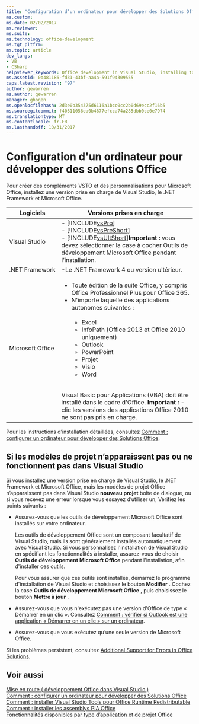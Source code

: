 ```yaml
---
title: "Configuration d’un ordinateur pour développer des Solutions Office | Documents Microsoft"
ms.custom: 
ms.date: 02/02/2017
ms.reviewer: 
ms.suite: 
ms.technology: office-development
ms.tgt_pltfrm: 
ms.topic: article
dev_langs:
- VB
- CSharp
helpviewer_keywords: Office development in Visual Studio, installing tools
ms.assetid: 0b481186-fd31-43bf-aa4a-591f94309555
caps.latest.revision: "97"
author: gewarren
ms.author: gewarren
manager: ghogen
ms.openlocfilehash: 2d3e0b354375d6116a1bcc0cc2b0d69ecc2f16b5
ms.sourcegitcommit: f40311056ea0b4677efcca74a285dbb0ce0e7974
ms.translationtype: MT
ms.contentlocale: fr-FR
ms.lasthandoff: 10/31/2017
---
```

# <a name="configuring-a-computer-to-develop-office-solutions"></a>Configuration d'un ordinateur pour développer des solutions Office
  Pour créer des compléments VSTO et des personnalisations pour Microsoft Office, installez une version prise en charge de Visual Studio, le .NET Framework et Microsoft Office.  
  
|Logiciels|Versions prises en charge|  
|--------------|------------------------|  
|Visual Studio|-   [!INCLUDE[vsPro](../sharepoint/includes/vspro-md.md)]<br />-   [!INCLUDE[vsPreShort](../vsto/includes/vspreshort-md.md)]<br />-   [!INCLUDE[vsUltShort](../vsto/includes/vsultshort-md.md)]**Important :** vous devez sélectionner la case à cocher Outils de développement Microsoft Office pendant l’installation.|  
|.NET Framework|-Le .NET Framework 4 ou version ultérieur.|  
|Microsoft Office|<ul><li>Toute édition de la suite Office, y compris Office Professionnel Plus pour Office 365.</li><li>N'importe laquelle des applications autonomes suivantes :<br /><br /> <ul><li>Excel</li><li>InfoPath (Office 2013 et Office 2010 uniquement)</li><li>Outlook</li><li>PowerPoint</li><li>Projet</li><li>Visio</li><li>Word</li></ul></li></ul><br /> Visual Basic pour Applications (VBA) doit être installé dans le cadre d'Office. **Important :** -clic les versions des applications Office 2010 ne sont pas pris en charge.|  
  
 Pour les instructions d’installation détaillées, consultez [Comment : configurer un ordinateur pour développer des Solutions Office](../vsto/how-to-configure-a-computer-to-develop-office-solutions.md).  
  
## <a name="if-project-templates-dont-appear-or-they-dont-work-in-visual-studio"></a>Si les modèles de projet n’apparaissent pas ou ne fonctionnent pas dans Visual Studio  
 Si vous installez une version prise en charge de Visual Studio, le .NET Framework et Microsoft Office, mais les modèles de projet Office n’apparaissent pas dans Visual Studio **nouveau projet** boîte de dialogue, ou si vous recevez une erreur lorsque vous essayez d’utiliser un, Vérifiez les points suivants :  
  
-   Assurez-vous que les outils de développement Microsoft Office sont installés sur votre ordinateur.  
  
     Les outils de développement Office sont un composant facultatif de Visual Studio, mais ils sont généralement installés automatiquement avec Visual Studio. Si vous personnalisez l'installation de Visual Studio en spécifiant les fonctionnalités à installer, assurez-vous de choisir **Outils de développement Microsoft Office** pendant l'installation, afin d'installer ces outils.  
  
     Pour vous assurer que ces outils sont installés, démarrez le programme d'installation de Visual Studio et choisissez le bouton **Modifier** . Cochez la case **Outils de développement Microsoft Office** , puis choisissez le bouton **Mettre à jour** .  
  
-   Assurez-vous que vous n'exécutez pas une version d'Office de type « Démarrer en un clic ». Consultez [Comment : vérifier si Outlook est une application « Démarrer en un clic » sur un ordinateur](http://msdn.microsoft.com/library/office/ff864733(v=office.14).aspx).  
  
-   Assurez-vous que vous exécutez qu’une seule version de Microsoft Office.  
  
 Si les problèmes persistent, consultez [Additional Support for Errors in Office Solutions](../vsto/additional-support-for-errors-in-office-solutions.md).  
  
## <a name="see-also"></a>Voir aussi  
 [Mise en route &#40; développement Office dans Visual Studio &#41;](../vsto/getting-started-office-development-in-visual-studio.md)   
 [Comment : configurer un ordinateur pour développer des Solutions Office](../vsto/how-to-configure-a-computer-to-develop-office-solutions.md)   
 [Comment : installer Visual Studio Tools pour Office Runtime Redistributable](../vsto/how-to-install-the-visual-studio-tools-for-office-runtime-redistributable.md)   
 [Comment : installer les assemblys PIA Office](../vsto/how-to-install-office-primary-interop-assemblies.md)   
 [Fonctionnalités disponibles par type d’application et de projet Office](../vsto/features-available-by-office-application-and-project-type.md)  
  
  